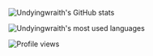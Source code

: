 ![Undyingwraith's GitHub stats](https://github-readme-stats.vercel.app/api?username=undyingwraith&hide_border=true&theme=nord)

![Undyingwraith's most used languages](https://github-readme-stats.vercel.app/api/top-langs/?username=undyingwraith&layout=compact&hide_border=true&t&card_width=250&theme=nord)

![Profile views](https://komarev.com/ghpvc/?username=undyingwraith&label=Profile%20views&color=0e75b6&style=flat)
